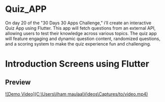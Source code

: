 # Quiz_APP

On day 20 of the "30 Days 30 Apps Challenge," i’ll create an interactive Quiz App using Flutter. This app will fetch questions from an external API, allowing users to test their knowledge across various topics. The quiz app will feature engaging and dynamic question content, randomized questions, and a scoring system to make the quiz experience fun and challenging.

# Introduction Screens using Flutter

## Preview

[![Demo Video](C:\Users\ilham maulaa\Videos\Captures/to/video.mp4)](https://github.com/user-attachments/assets/cd294a26-27a9-4684-a855-5bf63b41a568
)
